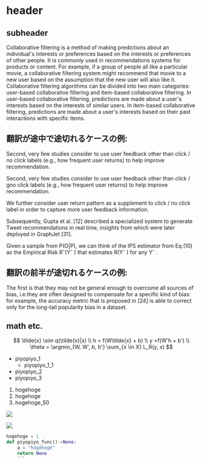 # header

## subheader

Collaborative filtering is a method of making predictions about an individual's interests or preferences based on the interests or preferences of other people. It is commonly used in recommendations systems for products or content. For example, if a group of people all like a particular movie, a collaborative filtering system might recommend that movie to a new user based on the assumption that the new user will also like it. Collaborative filtering algorithms can be divided into two main categories: user-based collaborative filtering and item-based collaborative filtering. In user-based collaborative filtering, predictions are made about a user's interests based on the interests of similar users. In item-based collaborative filtering, predictions are made about a user's interests based on their past interactions with specific items.

## 翻訳が途中で途切れるケースの例:

Second, very few studies consider to use user feedback other than click / no click labels (e.g., how frequent user returns) to help improve recommendation.

Second, very few studies consider to use user feedback other than click / gno click labels (e.g., how frequent user returns) to help improve recommendation.

We further consider user return pattern as a supplement to click / no click label in order to capture more user feedback information.

Subsequently, Gupta et al. [12] described a specialized system to generate Tweet recommendations in real time, insights from which were later deployed in GraphJet [31].

<!-- "/"だけでなく、"|"のケースも翻訳が途切れてしまう... -->

Given a sample from P(O|P), we can think of the IPS estimator from Eq.(10) as the Empirical Risk Rˆ(Yˆ ) that estimates R(Yˆ ) for any Yˆ .

## 翻訳の前半が途切れるケースの例:

The first is that they may not be general enough to overcome all sources of bias, i.e.they are often designed to compensate for a specific kind of bias: for example, the accuracy metric that is proposed in [24] is able to correct only for the long-tail popularity bias in a dataset.

<!-- for example以下のみが翻訳されてしまう...! -->

## math etc.

$$
\tilde{x} \sim q(\tilde{x}|x) \\
h = f(W\tilde{x} + b) \\
y =f(W'h + b') \\
\theta = \argmin_{W, W', b, b'} \sum_{x \in X} L_R(y, x)
$$

- piyopiyo_1
  - piyopiyo_1_1
- piyopiyo_2
- piyopiyo_3

1. hogehoge
2. hogehoge
3. hogehoge_50

![](hogehoge.png)

<img src="hogehoge.png">

````python
hogehoge = 1
def piyopiyo_func()->None:
    a = "hogehoge"
    return None
    ```
````
